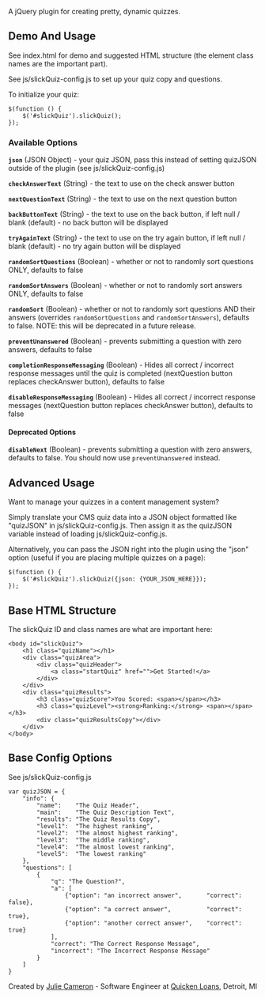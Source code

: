 A jQuery plugin for creating pretty, dynamic quizzes.


## Demo And Usage

See index.html for demo and suggested HTML structure (the element class names are the important part).

See js/slickQuiz-config.js to set up your quiz copy and questions.

To initialize your quiz:

    $(function () {
        $('#slickQuiz').slickQuiz();
    });


### Available Options

**`json`** (JSON Object) - your quiz JSON, pass this instead of setting quizJSON outside of the plugin (see js/slickQuiz-config.js)

**`checkAnswerText`** (String) - the text to use on the check answer button

**`nextQuestionText`** (String) - the text to use on the next question button

**`backButtonText`** (String) - the text to use on the back button, if left null / blank (default) - no back button will be displayed

**`tryAgainText`** (String) - the text to use on the try again button, if left null / blank (default) - no try again button will be displayed

**`randomSortQuestions`** (Boolean) - whether or not to randomly sort questions ONLY, defaults to false

**`randomSortAnswers`** (Boolean) - whether or not to randomly sort answers ONLY, defaults to false

**`randomSort`** (Boolean) - whether or not to randomly sort questions AND their answers (overrides <code>randomSortQuestions</code> and <code>randomSortAnswers</code>), defaults to false. NOTE: this will be deprecated in a future release.

**`preventUnanswered`** (Boolean) - prevents submitting a question with zero answers, defaults to false

**`completionResponseMessaging`** (Boolean) - Hides all correct / incorrect response messages until the quiz is completed (nextQuestion button replaces checkAnswer button), defaults to false

**`disableResponseMessaging`** (Boolean) - Hides all correct / incorrect response messages (nextQuestion button replaces checkAnswer button), defaults to false

#### Deprecated Options

**`disableNext`** (Boolean) - prevents submitting a question with zero answers, defaults to false. You should now use <code>preventUnanswered</code> instead.


## Advanced Usage

Want to manage your quizzes in a content management system?

Simply translate your CMS quiz data into a JSON object formatted like "quizJSON" in js/slickQuiz-config.js.
Then assign it as the quizJSON variable instead of loading js/slickQuiz-config.js.

Alternatively, you can pass the JSON right into the plugin using the "json" option (useful if you are placing multiple quizzes on a page):

    $(function () {
        $('#slickQuiz').slickQuiz({json: {YOUR_JSON_HERE}});
    });


## Base HTML Structure

The slickQuiz ID and class names are what are important here:

    <body id="slickQuiz">
        <h1 class="quizName"></h1>
        <div class="quizArea">
            <div class="quizHeader">
                <a class="startQuiz" href="">Get Started!</a>
            </div>
        </div>
        <div class="quizResults">
            <h3 class="quizScore">You Scored: <span></span></h3>
            <h3 class="quizLevel"><strong>Ranking:</strong> <span></span></h3>
            <div class="quizResultsCopy"></div>
        </div>
    </body>


## Base Config Options

See js/slickQuiz-config.js

    var quizJSON = {
        "info": {
            "name":    "The Quiz Header",
            "main":    "The Quiz Description Text",
            "results": "The Quiz Results Copy",
            "level1":  "The highest ranking",
            "level2":  "The almost highest ranking",
            "level3":  "The middle ranking",
            "level4":  "The almost lowest ranking",
            "level5":  "The lowest ranking"
        },
        "questions": [
            {
                "q": "The Question?",
                "a": [
                    {"option": "an incorrect answer",       "correct": false},
                    {"option": "a correct answer",          "correct": true},
                    {"option": "another correct answer",    "correct": true}
                ],
                "correct": "The Correct Response Message",
                "incorrect": "The Incorrect Response Message"
            }
        ]
    }


Created by [Julie Cameron](http://jewlofthelotus.com) - Software Engineer at [Quicken Loans](http://quickenloans.com), Detroit, MI
